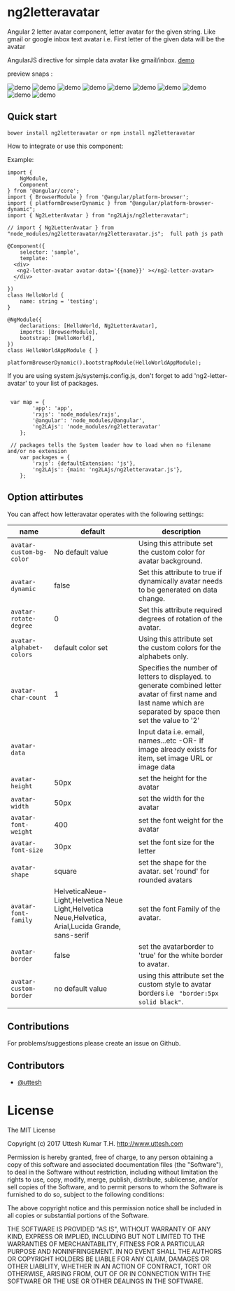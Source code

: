 # ng2letteravatar
Angular 2 letter avatar component, letter avatar for the given string. Like gmail or google inbox text avatar i.e. First letter of the given data will be the avatar

AngularJS directive for simple data avatar like gmail/inbox. 
<a href="http://uttesh.github.io/ng2letteravatar/">demo</a>

 preview snaps :
 
![demo](https://raw.github.com/uttesh/ngletteravatar/master/demo/demo1.png)
![demo](https://raw.github.com/uttesh/ngletteravatar/master/demo/demo2.png)
![demo](https://raw.github.com/uttesh/ngletteravatar/master/demo/numbers.png)
![demo](https://raw.github.com/uttesh/ngletteravatar/master/demo/special_charaters.png)
![demo](https://raw.github.com/uttesh/ngletteravatar/master/demo/chinese.png)
![demo](https://raw.github.com/uttesh/ngletteravatar/master/demo/kannada.png)
![demo](https://raw.github.com/uttesh/ngletteravatar/master/demo/round_shape_digit_special.png)
![demo](https://raw.github.com/uttesh/ngletteravatar/master/demo/round_chinese_kannada.png)
![demo](https://raw.github.com/uttesh/ngletteravatar/master/demo/avatar_border1.png)
![demo](https://raw.github.com/uttesh/ngletteravatar/master/demo/avatar_border2.png)

## Quick start

```
bower install ng2letteravatar or npm install ng2letteravatar
```
How to integrate or use this component:

Example:

```
import {
    NgModule,
    Component
} from '@angular/core';
import { BrowserModule } from '@angular/platform-browser';
import { platformBrowserDynamic } from "@angular/platform-browser-dynamic";
import { Ng2LetterAvatar } from "ng2LAjs/ng2letteravatar";

// import { Ng2LetterAvatar } from "node_modules/ng2letteravatar/ng2letteravatar.js";  full path js path

@Component({
    selector: 'sample',
    template: `
  <div> 
   <ng2-letter-avatar avatar-data='{{name}}' ></ng2-letter-avatar>
  </div>
  `
})
class HelloWorld {
    name: string = 'testing';
}

@NgModule({
    declarations: [HelloWorld, Ng2LetterAvatar],
    imports: [BrowserModule],
    bootstrap: [HelloWorld],
})
class HelloWorldAppModule { }

platformBrowserDynamic().bootstrapModule(HelloWorldAppModule);

```

If you are using system.js/systemjs.config.js, don't forget to add 'ng2-letter-avatar' to your list of packages.

```

 var map = {
        'app': 'app',
        'rxjs': 'node_modules/rxjs',
        '@angular': 'node_modules/@angular',
        'ng2LAjs': 'node_modules/ng2letteravatar'
    };
	
 // packages tells the System loader how to load when no filename and/or no extension
    var packages = {
        'rxjs': {defaultExtension: 'js'},
        'ng2LAjs': {main: 'ng2LAjs/ng2letteravatar.js'},
    };
```

## Option attirbutes

You can affect how letteravatar operates with the following settings:

name                     | default | description
-------------------------|---------|------------
`avatar-custom-bg-color` | No default value | Using this attribute set the custom color for avatar background.
`avatar-dynamic` | false | Set this attribute to true if dynamically avatar needs to be generated on data change.
`avatar-rotate-degree` | 0 | Set this attribute required degrees of rotation of the avatar.
`avatar-alphabet-colors` | default color set | Using this attribute set the custom colors for the alphabets only.
`avatar-char-count` | 1 | Specifies the number of letters to displayed. to generate combined letter avatar of first name and last name which are separated by space then set the value to '2'
`avatar-data` |  | Input data i.e. email, names...etc -OR- If image already exists for item, set image URL or image data
`avatar-height` | 50px | set the height for the avatar
`avatar-width` | 50px | set the width for the avatar
`avatar-font-weight` | 400 | set the font weight for the  avatar
`avatar-font-size` | 30px | set the font size for the letter
`avatar-shape` | square  | set the shape for the avatar. set 'round' for rounded avatars
`avatar-font-family` | HelveticaNeue-Light,Helvetica Neue Light,Helvetica Neue,Helvetica, Arial,Lucida Grande, sans-serif | set the font Family of the avatar.
`avatar-border` | false | set the avatarborder to 'true' for the white border to avatar.
`avatar-custom-border` | no default value | using this attribute set the custom style to avatar borders i.e <code> "border:5px solid black"</code>.


## Contributions

For problems/suggestions please create an issue on Github.

## Contributors

* [@uttesh](https://twitter.com/uttesh)

# License

The MIT License

Copyright (c) 2017 Uttesh Kumar T.H. http://www.uttesh.com

Permission is hereby granted, free of charge, to any person obtaining a copy of this software and associated documentation files (the "Software"), to deal in the Software without restriction, including without limitation the rights to use, copy, modify, merge, publish, distribute, sublicense, and/or sell copies of the Software, and to permit persons to whom the Software is furnished to do so, subject to the following conditions:

The above copyright notice and this permission notice shall be included in all copies or substantial portions of the Software.

THE SOFTWARE IS PROVIDED "AS IS", WITHOUT WARRANTY OF ANY KIND, EXPRESS OR IMPLIED, INCLUDING BUT NOT LIMITED TO THE WARRANTIES OF MERCHANTABILITY, FITNESS FOR A PARTICULAR PURPOSE AND NONINFRINGEMENT. IN NO EVENT SHALL THE AUTHORS OR COPYRIGHT HOLDERS BE LIABLE FOR ANY CLAIM, DAMAGES OR OTHER LIABILITY, WHETHER IN AN ACTION OF CONTRACT, TORT OR OTHERWISE, ARISING FROM, OUT OF OR IN CONNECTION WITH THE SOFTWARE OR THE USE OR OTHER DEALINGS IN THE SOFTWARE.


